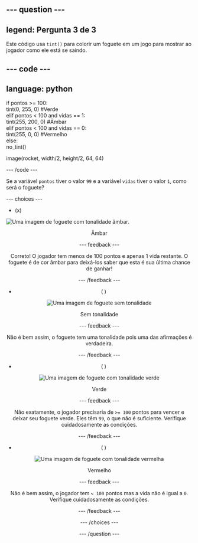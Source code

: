 --- question ---
---
legend: Pergunta 3 de 3
---

Este código usa `tint()` para colorir um foguete em um jogo para mostrar ao jogador como ele está se saindo.

--- code ---
---
language: python
---

if pontos >= 100:    
    tint(0, 255, 0) #Verde   
elif pontos < 100 and vidas == 1:   
    tint(255, 200, 0) #Âmbar    
elif pontos < 100 and vidas == 0:     
    tint(255, 0, 0) #Vermelho     
else:      
    no_tint()

image(rocket, width/2, height/2, 64, 64)

--- /code ---

Se a variável `pontos` tiver o valor `99` e a variável `vidas` tiver o valor `1`, como será o foguete?

--- choices ---

- (x)

![Uma imagem de foguete com tonalidade âmbar.](images/rocket_amber.png) <div style="text-align: center;">Âmbar

 --- feedback ---

 Correto! O jogador tem menos de 100 pontos e apenas 1 vida restante. O foguete é de cor âmbar para deixá-los saber que esta é sua última chance de ganhar!

 --- /feedback ---

- ( )

![Uma imagem de foguete sem tonalidade](images/rocket_original.png) <div style="text-align: center;">Sem tonalidade

 --- feedback ---

 Não é bem assim, o foguete tem uma tonalidade pois uma das afirmações é verdadeira.

 --- /feedback ---

- ( )

![Uma imagem de foguete com tonalidade verde](images/rocket_green.png) <div style="text-align: center;">Verde

 --- feedback ---

 Não exatamente, o jogador precisaria de `>= 100` pontos para vencer e deixar seu foguete verde. Eles têm `99`, o que não é suficiente. Verifique cuidadosamente as condições.

 --- /feedback ---

- ( )

![Uma imagem de foguete com tonalidade vermelha](images/rocket_red.png) <div style="text-align: center;">Vermelho

 --- feedback ---

 Não é bem assim, o jogador tem `< 100` pontos mas a vida não é igual a `0`. Verifique cuidadosamente as condições.

 --- /feedback ---

--- /choices ---

--- /question ---
